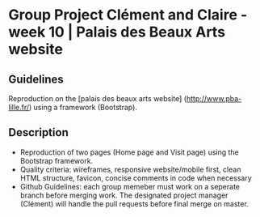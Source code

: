 # Group Project Clément and Claire - week 10 | Palais des Beaux Arts website

## Guidelines
Reproduction on the [palais des beaux arts website] (http://www.pba-lille.fr/) using a framework (Bootstrap).

## Description
* Reproduction of two pages (Home page and Visit page) using the Bootstrap framework.
* Quality criteria: wireframes, responsive website/mobile first, clean HTML structure, favicon, concise comments in code when necessary  
* Github Guidelines: each group memeber must work on a seperate branch before merging work. The designated project manager (Clément) will handle the pull requests before final merge on master.
